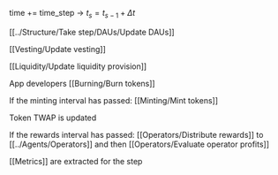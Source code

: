 time += time_step -> $t_s = t_{s-1} + \Delta t$

[[../Structure/Take step/DAUs/Update DAUs]]

[[Vesting/Update vesting]]

[[Liquidity/Update liquidity provision]]

App developers [[Burning/Burn tokens]]

If the minting interval has passed: [[Minting/Mint tokens]]

Token TWAP is updated

If the rewards interval has passed: [[Operators/Distribute rewards]] to [[../Agents/Operators]] and then [[Operators/Evaluate operator profits]]

[[Metrics]] are extracted for the step
